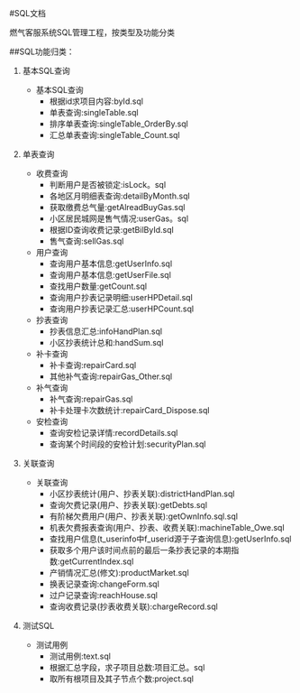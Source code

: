#SQL文档

燃气客服系统SQL管理工程，按类型及功能分类


##SQL功能归类：

1. 基本SQL查询
	 * 基本SQL查询
		  - 根据id求项目内容:byId.sql
		  - 单表查询:singleTable.sql
		  - 排序单表查询:singleTable_OrderBy.sql
		  - 汇总单表查询:singleTable_Count.sql
	 
          
2. 单表查询
     * 收费查询
		  - 判断用户是否被锁定:isLock。sql
		  - 各地区月明细表查询:detailByMonth.sql
		  - 获取缴费总气量:getAlreadBuyGas.sql
		  - 小区居民城网是售气情况:userGas。sql
		  - 根据ID查询收费记录:getBilById.sql
		  - 售气查询:sellGas.sql
	 * 用户查询
		  - 查询用户基本信息:getUserInfo.sql
		  - 查询用户基本信息:getUserFile.sql
		  - 查找用户数量:getCount.sql
		  - 查询用户抄表记录明细:userHPDetail.sql
		  - 查询用户抄表记录汇总:userHPCount.sql
	 * 抄表查询
		  - 抄表信息汇总:infoHandPlan.sql
		  - 小区抄表统计总和:handSum.sql
	 * 补卡查询
		  - 补卡查询:repairCard.sql
		  - 其他补气查询:repairGas_Other.sql	  		  	  
	 * 补气查询
		  - 补气查询:repairGas.sql
		  - 补卡处理卡次数统计:repairCard_Dispose.sql
	 * 安检查询
		  - 查询安检记录详情:recordDetails.sql
		  - 查询某个时间段的安检计划:securityPlan.sql
		    	         
3. 关联查询
	 * 关联查询
		  - 小区抄表统计(用户、抄表关联):districtHandPlan.sql
		  - 查询欠费记录(用户、抄表关联):getDebts.sql
		  - 有阶梯欠费用户(用户、抄表关联):getOwnInfo.sql.sql
		  - 机表欠费报表查询(用户、抄表、收费关联):machineTable_Owe.sql
		  - 查找用户信息(t_userinfo中f_userid源于子查询信息):getUserInfo.sql
		  - 获取多个用户该时间点前的最后一条抄表记录的本期指数:getCurrentIndex.sql
		  - 产销情况汇总(修文):productMarket.sql
		  - 换表记录查询:changeForm.sql
		  - 过户记录查询:reachHouse.sql
		  - 查询收费记录(抄表收费关联):chargeRecord.sql
		     
       
4. 测试SQL
	 * 测试用例
		  - 测试用例:text.sql
		  - 根据汇总字段，求子项目总数:项目汇总。sql
		  - 取所有根项目及其子节点个数:project.sql  

	
    